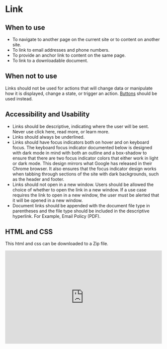 # Link

## When to use
- To navigate to another page on the current site or to content on another site.
- To link to email addresses and phone numbers.
- To provide an anchor link to content on the same page.
- To link to a downloadable document. 

## When not to use
Links should not be used for actions that will change data or manipulate how it is displayed, change a state, or trigger an action. [Buttons](https://kristinaengland.github.io/design-system/components/button) should be used instead. 

## Accessibility and Usability
- Links should be descriptive, indicating where the user will be sent. Never use click here, read more, or learn more.
- Links should always be underlined.
- Links should have focus indicators both on hover and on keyboard focus. The keyboard focus indicator documented below is designed with dark mode in mind with both an outline and a box-shadow to ensure that there are two focus indicator colors that either work in light or dark mode. This design mirrors what Google has released in their Chrome browser. It also ensures that the focus indicator design works when tabbing through sections of the site with dark backgrounds, such as the header and footer. 
- Links should not open in a new window. Users should be allowed the choice of whether to open the link in a new window. If a use case requires the link to open in a new window, the user must be alerted that it will be opened in a new window. 
- Document links should be appended with the document file type in parentheses and the file type should be included in the descriptive hyperlink. For Example, Email Policy (PDF). 

## HTML and CSS
This html and css can be downloaded to a Zip file. 
<iframe height="300" style="width: 100%;" scrolling="no" title="Link" src="https://codepen.io/team/UMPO_ADDT/embed/dyVegPL?default-tab=html%2Cresult" frameborder="no" loading="lazy" allowtransparency="true" allowfullscreen="true">
  See the Pen <a href="https://codepen.io/team/UMPO_ADDT/pen/dyVegPL">
  Link</a> by App Dev & Digital Transformation (<a href="https://codepen.io/team/UMPO_ADDT">@UMPO_ADDT</a>)
  on <a href="https://codepen.io">CodePen</a>.
</iframe>
